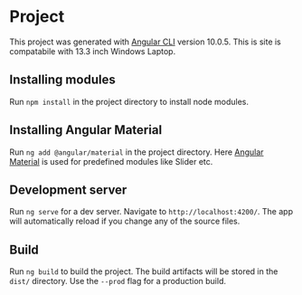 # Project

This project was generated with [Angular CLI](https://github.com/angular/angular-cli) version 10.0.5. This is site is compatabile with 13.3 inch Windows Laptop.

## Installing modules

Run `npm install` in the project directory to install node modules.

## Installing Angular Material

Run `ng add @angular/material` in the project directory. Here [Angular Material](https://material.angular.io/guide/getting-started) is used for predefined modules like Slider etc.

## Development server

Run `ng serve` for a dev server. Navigate to `http://localhost:4200/`. The app will automatically reload if you change any of the source files.

## Build

Run `ng build` to build the project. The build artifacts will be stored in the `dist/` directory. Use the `--prod` flag for a production build.
